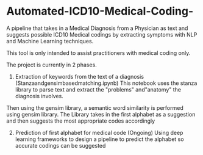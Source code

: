 # Automated-ICD10-Medical-Coding-

A pipeline that takes in a Medical Diagnosis from a Physician as text and suggests possible ICD10
Medical codings by extracting symptoms with NLP and Machine Learning techniques.

This tool is only intended to assist practitioners with medical coding only. 

The project is currently in 2 phases.
1) Extraction of keywords from the text of a diagnosis
(Stanzaandgensimbasedmatching.ipynb)
This notebook uses the stanza library to parse text and extract the "problems" and"anatomy" the diagnosis involves.

Then using the gensim library, a semantic word similarity is performed using gensim library.
The Library takes in the first alphabet as a suggestion and then suggests the most appropriate codes accordingly

2) Prediction of first alphabet for medical code
(Ongoing)
Using deep learning frameworks to design a pipeline to predict the alphabet so accurate codings can be suggested
